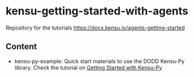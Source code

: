 # kensu-getting-started-with-agents

Repository for the tutorials https://docs.kensu.io/agents-getting-started

## Content

- kensu-py-example: Quick start materials to use the DODD Kensu-Py library. 
  Check the tutorial on [Getting Started with Kensu-Py](https://docs.kensu.io/getting-started-with-kensu-py)
